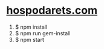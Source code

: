 # [hospodarets.com](https://hospodarets.com/)

1. $ npm install
1. $ npm run gem-install
1. $ npm start 
